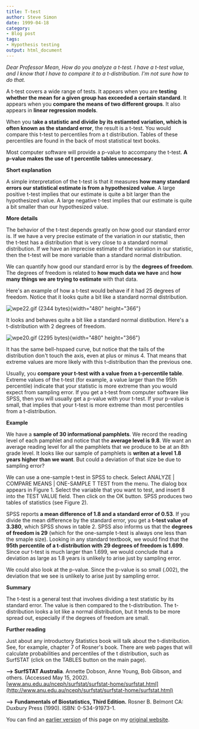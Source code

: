 ```yaml
---
title: T-test
author: Steve Simon
date: 1999-04-18
category:
- Blog post
tags:
- Hypothesis testing
output: html_document
---
```

*Dear Professor Mean, How do you analyze a t-test. I have a t-test
value, and I know that I have to compare it to a t-distribution. I\'m
not sure how to do that.*

A t-test covers a wide range of tests. It appears when you are **testing
whether the mean for a given group has exceeded a certain standard**. It
appears when you **compare the means of two different groups**. It also
appears in **linear regression models**.

When you t**ake a statistic and dividie by its estiamted variation,
which is often known as the standard error**, the result is a t-test.
You would compare this t-test to percentiles from a t distribution.
Tables of these percentiles are found in the back of most statistical
text books.

Most computer software will provide a p-value to accompany the t-test.
**A p-value makes the use of t percentile tables unnecessary**.

**Short explanation**

A simple interpretation of the t-test is that it measures **how many
standard errors our statistical estimate is from a hypothesized value**.
A large positive t-test implies that our estimate is quite a bit larger
than the hypothesized value. A large negative t-test implies that our
estimate is quite a bit smaller than our hypothesized value.

**More details**

The behavior of the t-test depends greatly on how good our standard
error is. If we have a very precise estimate of the variation in our
statistic, then the t-test has a distribution that is very close to a
standard normal distribution. If we have an imprecise estimate of the
variation in our statistic, then the t-test will be more variable than a
standard normal distribution.

We can quantify how good our standard error is by the **degrees of
freedom**. The degrees of freedom is related to **how much data we
have** and **how many things we are trying to estimate** with that data.

Here\'s an example of how a t-test would behave if it had 25 degrees of
freedom. Notice that it looks quite a bit like a standard normal
distribution.

![wpe22.gif (2344 bytes)](../03/images/ttest21.gif){width="480"
height="366"}

It looks and behaves quite a bit like a standard normal distibution.
Here\'s a t-distribution with 2 degrees of freedom.

![wpe20.gif (2295 bytes)](../03/images/ttest22.gif){width="480"
height="366"}

It has the same bell-hspaed curve, but notice that the tails of the
distribution don\'t touch the axis, even at plus or minus 4. That means
that extreme values are more likely with this t-distribution than the
previous one.

Usually, you **compare your t-test with a value from a t-percentile
table**. Extreme values of the t-test (for example, a value larger than
the 95th percentile) indicate that your statistic is more extreme than
you would expect from sampling error. If you get a t-test from computer
software like SPSS, then you will usually get a p-value with your
t-test. If your p-value is small, that implies that your t-test is more
extreme than most percentiles from a t-distribution.

**Example**

We have a **sample of 30 informational pamphlets**. We record the
reading level of each pamphlet and notice that the **average level is
9.8**. We want an average reading level for all the pamphlets that we
produce to be at an 8th grade level. It looks like our sample of
pamphlets is **writen at a level 1.8 years higher than we want**. But
could a deviation of that size be due to sampling error?

We can use a one-sample t-test in SPSS to check. Select ANALYZE \|
COMPARE MEANS \| ONE-SAMPLE T TEST from the menu. The dialog box appears
in Figure 1. Select the variable that you want to test, and insert 8
into the TEST VALUE field. Then click on the OK button. SPSS produces
two tables of statistics (see Figure 2).

SPSS reports **a mean difference of 1.8 and a standard error of 0.53**.
If you divide the mean difference by the standard error, you get a
**t-test value of 3.380**, which SPSS shows in table 2. SPSS also
informs us that the **degrees of freedom is 29** (which for the
one-sample t-test is always one less than the smaple size). Looking in
any standard textbook, we would find that the **95th percentile of a
t-distribution with 29 degrees of freedom is 1.699**. Since our t-test
is much larger than 1.699, we would conclude that a deviation as large
as 1.8 years is unlikely to arise just by sampling error.

We could also look at the p-value. Since the p-value is so small (.002),
the deviation that we see is unlikely to arise just by sampling error.

**Summary**

The t-test is a general test that involves dividing a test statistic by
its standard error. The value is then compared to the t-distribution.
The t-distribution looks a lot like a normal distribution, but it tends
to be more spread out, especially if the degrees of freedom are small.

**Further reading**

Just about any introductory Statistics book will talk about the
t-distribution. See, for example, chapter 7 of Rosner\'s book. There are
web pages that will calculate probabilities and percentiles of the t
distribution, such as SurfSTAT (click on the TABLES button on the main
page).

**\--\> SurfSTAT Australia**. Annette Dobson, Anne Young, Bob Gibson,
and others. (Accessed May 15, 2002).
[www.anu.edu.au/nceph/surfstat/surfstat-home/surfstat.html](http://www.anu.edu.au/nceph/surfstat/surfstat-home/surfstat.html)

**\--\>** **Fundamentals of Biostatistics, Third Edition.** Rosner B.
Belmont CA: Duxbury Press (1990). ISBN: 0-534-91973-1.

You can find an [earlier version](http://www.pmean.com/99/ttest.html) of this page on my [original website](http://www.pmean.com/original_site.html).
